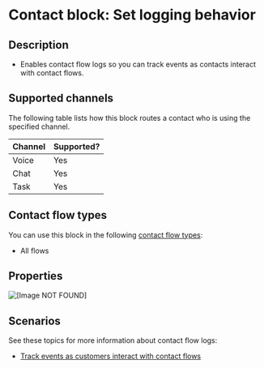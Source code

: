 # Contact block: Set logging behavior<a name="set-logging-behavior"></a>

## Description<a name="set-logging-behavior-description"></a>
+ Enables contact flow logs so you can track events as contacts interact with contact flows\.

## Supported channels<a name="set-logging-channels"></a>

The following table lists how this block routes a contact who is using the specified channel\. 


| Channel | Supported? | 
| --- | --- | 
| Voice | Yes | 
| Chat | Yes | 
| Task | Yes | 

## Contact flow types<a name="set-logging-behavior-types"></a>

You can use this block in the following [contact flow types](create-contact-flow.md#contact-flow-types):
+ All flows

## Properties<a name="set-logging-behavior-properties"></a>

![\[Image NOT FOUND\]](http://docs.aws.amazon.com/connect/latest/adminguide/images/set-logging-behavior-properties.png)

## Scenarios<a name="set-logging-behavior-scenarios"></a>

See these topics for more information about contact flow logs:
+ [Track events as customers interact with contact flows](about-contact-flow-logs.md)